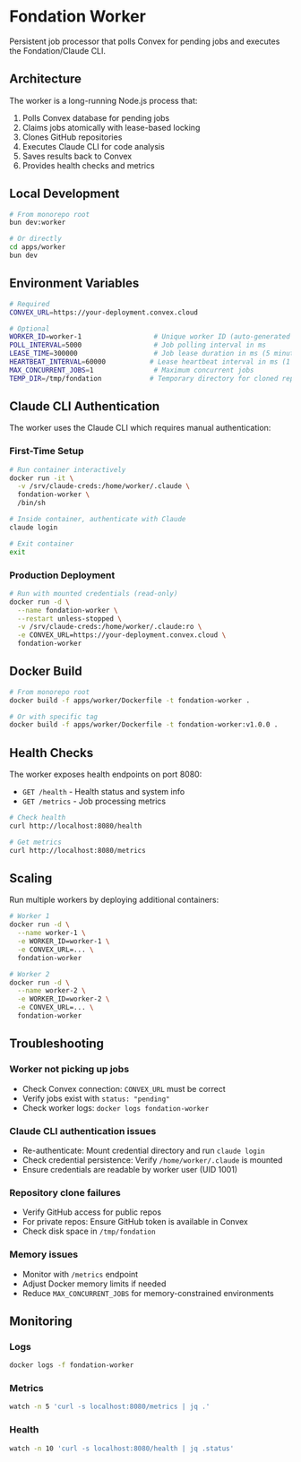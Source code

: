# Fondation Worker

Persistent job processor that polls Convex for pending jobs and executes the Fondation/Claude CLI.

## Architecture

The worker is a long-running Node.js process that:
1. Polls Convex database for pending jobs
2. Claims jobs atomically with lease-based locking
3. Clones GitHub repositories
4. Executes Claude CLI for code analysis
5. Saves results back to Convex
6. Provides health checks and metrics

## Local Development

```bash
# From monorepo root
bun dev:worker

# Or directly
cd apps/worker
bun dev
```

## Environment Variables

```bash
# Required
CONVEX_URL=https://your-deployment.convex.cloud

# Optional
WORKER_ID=worker-1                  # Unique worker ID (auto-generated if not set)
POLL_INTERVAL=5000                  # Job polling interval in ms
LEASE_TIME=300000                   # Job lease duration in ms (5 minutes)
HEARTBEAT_INTERVAL=60000           # Lease heartbeat interval in ms (1 minute)
MAX_CONCURRENT_JOBS=1               # Maximum concurrent jobs
TEMP_DIR=/tmp/fondation            # Temporary directory for cloned repos
```

## Claude CLI Authentication

The worker uses the Claude CLI which requires manual authentication:

### First-Time Setup

```bash
# Run container interactively
docker run -it \
  -v /srv/claude-creds:/home/worker/.claude \
  fondation-worker \
  /bin/sh

# Inside container, authenticate with Claude
claude login

# Exit container
exit
```

### Production Deployment

```bash
# Run with mounted credentials (read-only)
docker run -d \
  --name fondation-worker \
  --restart unless-stopped \
  -v /srv/claude-creds:/home/worker/.claude:ro \
  -e CONVEX_URL=https://your-deployment.convex.cloud \
  fondation-worker
```

## Docker Build

```bash
# From monorepo root
docker build -f apps/worker/Dockerfile -t fondation-worker .

# Or with specific tag
docker build -f apps/worker/Dockerfile -t fondation-worker:v1.0.0 .
```

## Health Checks

The worker exposes health endpoints on port 8080:

- `GET /health` - Health status and system info
- `GET /metrics` - Job processing metrics

```bash
# Check health
curl http://localhost:8080/health

# Get metrics
curl http://localhost:8080/metrics
```

## Scaling

Run multiple workers by deploying additional containers:

```bash
# Worker 1
docker run -d \
  --name worker-1 \
  -e WORKER_ID=worker-1 \
  -e CONVEX_URL=... \
  fondation-worker

# Worker 2
docker run -d \
  --name worker-2 \
  -e WORKER_ID=worker-2 \
  -e CONVEX_URL=... \
  fondation-worker
```

## Troubleshooting

### Worker not picking up jobs
- Check Convex connection: `CONVEX_URL` must be correct
- Verify jobs exist with `status: "pending"`
- Check worker logs: `docker logs fondation-worker`

### Claude CLI authentication issues
- Re-authenticate: Mount credential directory and run `claude login`
- Check credential persistence: Verify `/home/worker/.claude` is mounted
- Ensure credentials are readable by worker user (UID 1001)

### Repository clone failures
- Verify GitHub access for public repos
- For private repos: Ensure GitHub token is available in Convex
- Check disk space in `/tmp/fondation`

### Memory issues
- Monitor with `/metrics` endpoint
- Adjust Docker memory limits if needed
- Reduce `MAX_CONCURRENT_JOBS` for memory-constrained environments

## Monitoring

### Logs
```bash
docker logs -f fondation-worker
```

### Metrics
```bash
watch -n 5 'curl -s localhost:8080/metrics | jq .'
```

### Health
```bash
watch -n 10 'curl -s localhost:8080/health | jq .status'
```